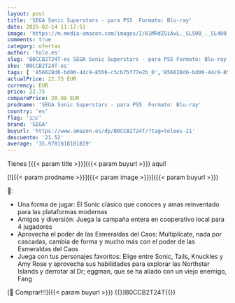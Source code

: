 ```yaml
---
layout: post
title: 'SEGA Sonic Superstars - para PS5  Formato: Blu-ray'
date: 2025-02-14 11:17:51
image: 'https://m.media-amazon.com/images/I/61MRdZSiAvL._SL500_._SL400_.jpg'
comments: true
category: ofertas
author: 'tole.es'
slug: 'B0CCB2T24T-es SEGA Sonic Superstars - para PS5 Formato: Blu-ray'
sku: 'B0CCB2T24T-es'
tags: [ '856628d6-bd06-44c9-8556-c5cb75f77e2b_0','856628d6-bd06-44c9-8556-c5cb75f77e2b_2201','856628d6-bd06-44c9-8556-c5cb75f77e2b_3601','856628d6-bd06-44c9-8556-c5cb75f77e2b_401','Arborist Merchandising Root','Hardware y juegos para PlayStation 5','Juegos para PlayStation 5','Preventa de Videojuegos','Self Service','Special Features Stores','Tienda de consolas y videojuegos infantiles','Videojuegos','Videojuegos más esperados','ps5','sega','🇪🇸', ]
actualPrice: 22.75 EUR
currency: EUR
price: 22.75
comparePrice: 28.99 EUR
prodname: 'SEGA Sonic Superstars - para PS5  Formato: Blu-ray'
country: 'es'
flag: '🇪🇸'
brand: 'SEGA'
buyurl: 'https://www.amazon.es/dp/B0CCB2T24T/?tag=tolees-21'
descuento: '21.52'
average: '35.9781818181819'
---
```


Tienes [{{< param title >}}]({{< param buyurl >}}) aqui!

[![{{< param prodname >}}]({{< param image >}})]({{< param buyurl >}})

🔎:

- Una forma de jugar: El Sonic clásico que conoces y amas reinventado para las plataformas modernas
- Amigos y diversión: Juega la campaña entera en cooperativo local para 4 jugadores
- Aprovecha el poder de las Esmeraldas del Caos: Multiplícate, nada por cascadas, cambia de forma y mucho más con el poder de las Esmeraldas del Caos
- Juega con tus personajes favoritos: Elige entre Sonic, Tails, Knuckles y Amy Rose y aprovecha sus habilidades para explorar las Northstar Islands y derrotar al Dr; eggman, que se ha aliado con un viejo enemigo, Fang

[🛒 Comprar!!!]({{< param buyurl >}})
{{<world>}}B0CCB2T24T{{</world>}}
